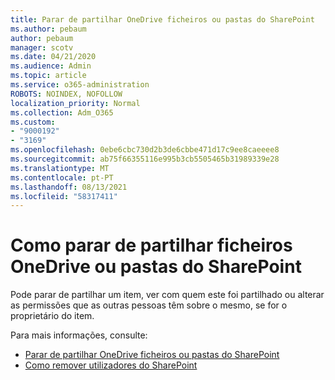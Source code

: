 ```yaml
---
title: Parar de partilhar OneDrive ficheiros ou pastas do SharePoint
ms.author: pebaum
author: pebaum
manager: scotv
ms.date: 04/21/2020
ms.audience: Admin
ms.topic: article
ms.service: o365-administration
ROBOTS: NOINDEX, NOFOLLOW
localization_priority: Normal
ms.collection: Adm_O365
ms.custom:
- "9000192"
- "3169"
ms.openlocfilehash: 0ebe6cbc730d2b3de6cbbe471d17c9ee8caeeee8
ms.sourcegitcommit: ab75f66355116e995b3cb5505465b31989339e28
ms.translationtype: MT
ms.contentlocale: pt-PT
ms.lasthandoff: 08/13/2021
ms.locfileid: "58317411"
---
```

# <a name="how-to-stop-sharing-onedrive-or-sharepoint-files-or-folders"></a>Como parar de partilhar ficheiros OneDrive ou pastas do SharePoint

Pode parar de partilhar um item, ver com quem este foi partilhado ou alterar as permissões que as outras pessoas têm sobre o mesmo, se for o proprietário do item.

Para mais informações, consulte: 

- [Parar de partilhar OneDrive ficheiros ou pastas do SharePoint](https://support.office.com/article/stop-sharing-onedrive-or-sharepoint-files-or-folders-or-change-permissions-0a36470f-d7fe-40a0-bd74-0ac6c1e13323)
- [Como remover utilizadores do SharePoint](https://docs.microsoft.com/sharepoint/remove-users)